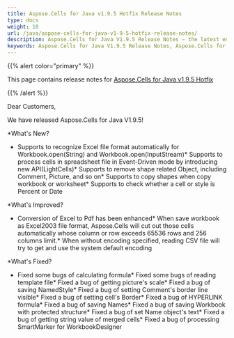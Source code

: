 ```yaml
---
title: Aspose.Cells for Java v1.9.5 Hotfix Release Notes
type: docs
weight: 10
url: /java/aspose-cells-for-java-v1-9-5-hotfix-release-notes/
description: Aspose.Cells for Java V1.9.5 Release Notes – the latest enhancements, new features, and fixes.
keywords: Aspose.Cells for Java V1.9.5 Release Notes, Aspose.Cells for Java V1.9.5 updates and fixes
---
```


{{% alert color="primary" %}} 

This page contains release notes for [Aspose.Cells for Java v1.9.5 Hotfix](https://downloads.aspose.com/cells/java/new-releases/aspose.cells-for-java-v1.9.5-hotfix/)

{{% /alert %}} 

Dear Customers, 

We have released Aspose.Cells for Java V1.9.5! 

*What's New? 

- Supports to recognize Excel file format automatically for Workbook.open(String) and Workbook.open(InputStream)* Supports to process cells in spreadsheet file in Event-Driven mode by introducing new API(LightCells)* Supports to remove shape related Object, including Comment, Picture, and so on* Supports to copy shapes when copy workbook or worksheet* Supports to check whether a cell or style is Percent or Date

*What's Improved? 

- Conversion of Excel to Pdf has been enhanced* When save workbook as Excel2003 file format, Aspose.Cells will cut out those cells automatically whose column or row exceeds 65536 rows and 256 columns limit.* When without encoding specified, reading CSV file will try to get and use the system default encoding

*What's Fixed? 

- Fixed some bugs of calculating formula* Fixed some bugs of reading template file* Fixed a bug of getting picture's scale* Fixed a bug of saving NamedStyle* Fixed a bug of setting Comment's border line visible* Fixed a bug of setting cell's Border* Fixed a bug of HYPERLINK formula* Fixed a bug of saving Names* Fixed a bug of saving Workbook with protected structure* Fixed a bug of set Name object's text* Fixed a bug of getting string value of merged cells* Fixed a bug of processing SmartMarker for WorkbookDesigner
